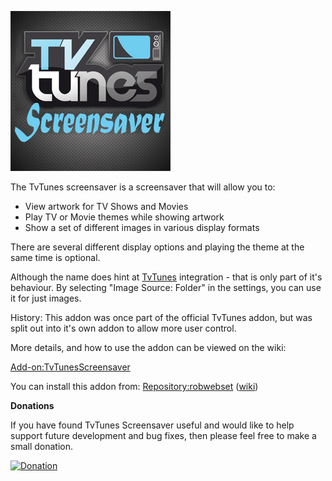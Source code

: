 ![TvTunes Screensaver](icon.png)

The TvTunes screensaver is a screensaver that will allow you to:

* View artwork for TV Shows and Movies
* Play TV or Movie themes while showing artwork
* Show a set of different images in various display formats

There are several different display options and playing the theme at the same time is optional.

Although the name does hint at [TvTunes](https://github.com/robwebset/script.tvtunes) integration - that is only part of it's behaviour. By selecting "Image Source: Folder" in the settings, you can use it for just images.

History: This addon was once part of the official TvTunes addon, but was split out into it's own addon to allow more user control.

More details, and how to use the addon can be viewed on the wiki:

[Add-on:TvTunesScreensaver](https://github.com/robwebset/screensaver.tvtunes/wiki)

You can install this addon from:
[Repository:robwebset](https://github.com/robwebset/repository.robwebset/blob/master/repos/repository.robwebset/repository.robwebset-1.0.0.zip) ([wiki](https://github.com/robwebset/repository.robwebset/wiki))

__Donations__

If you have found TvTunes Screensaver useful and would like to help support future development and bug fixes, then please feel free to make a small donation.

[![Donation](https://www.paypalobjects.com/en_GB/i/btn/btn_donate_SM.gif)](https://www.paypal.com/cgi-bin/webscr?cmd=_s-xclick&hosted_button_id=DJWPFZGA3JU2S)
